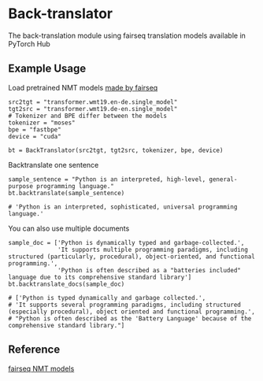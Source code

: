 # Back-translator
The back-translation module using fairseq translation models available in PyTorch Hub

## Example Usage
Load pretrained NMT models [made by fairseq](https://github.com/pytorch/fairseq/tree/master/examples/translation)  
``` 
src2tgt = "transformer.wmt19.en-de.single_model"
tgt2src = "transformer.wmt19.de-en.single_model" 
# Tokenizer and BPE differ between the models
tokenizer = "moses"
bpe = "fastbpe" 
device = "cuda"

bt = BackTranslator(src2tgt, tgt2src, tokenizer, bpe, device)
```

Backtranslate one sentence
```
sample_sentence = "Python is an interpreted, high-level, general-purpose programming language."
bt.backtranslate(sample_sentence)

# 'Python is an interpreted, sophisticated, universal programming language.'
```

You can also use multiple documents
```
sample_doc = ['Python is dynamically typed and garbage-collected.', 
              'It supports multiple programming paradigms, including structured (particularly, procedural), object-oriented, and functional programming.', 
              'Python is often described as a "batteries included" language due to its comprehensive standard library']
bt.backtranslate_docs(sample_doc)

# ['Python is typed dynamically and garbage collected.',
# 'It supports several programming paradigms, including structured (especially procedural), object oriented and functional programming.',
# "Python is often described as the 'Battery Language' because of the comprehensive standard library."]
```

## Reference
[fairseq NMT models](https://github.com/pytorch/fairseq/tree/master/examples/translation)
